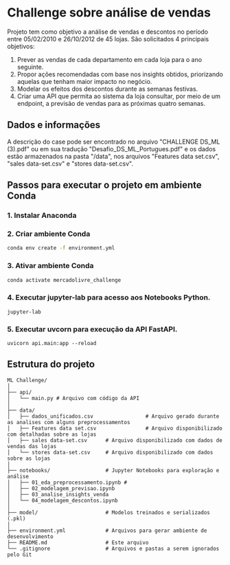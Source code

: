 # Challenge sobre análise de vendas

Projeto tem como objetivo a análise de vendas e descontos no período entre 05/02/2010 e 26/10/2012 de 45 lojas. São solicitados 4 principais objetivos:

1. Prever as vendas de cada departamento em cada loja para o ano seguinte.
2. Propor ações recomendadas com base nos insights obtidos, priorizando aquelas que tenham maior impacto no negócio.
3. Modelar os efeitos dos descontos durante as semanas festivas.
4. Criar uma API que permita ao sistema da loja consultar, por meio de um endpoint, a previsão de vendas para as próximas quatro semanas.

## Dados e informações

A descrição do case pode ser encontrado no arquivo "CHALLENGE DS_ML (3).pdf" ou em sua tradução "Desafio_DS_ML_Portugues.pdf" e os dados estão armazenados na pasta "/data", nos arquivos "Features data set.csv", "sales data-set.csv" e "stores data-set.csv".

## Passos para executar o projeto em ambiente Conda

### 1. Instalar Anaconda

### 2. Criar ambiente Conda
```bash
conda env create -f environment.yml
```

### 3. Ativar ambiente Conda
```bash
conda activate mercadolivre_challenge
```

### 4. Executar jupyter-lab para acesso aos Notebooks Python.
```
jupyter-lab
```

### 5. Executar uvcorn para execução da API FastAPI.
```
uvicorn api.main:app --reload
```

## Estrutura do projeto

```plaintext
ML Challenge/
│
├── api/
│   └── main.py # Arquivo com código da API
│
├── data/
│   ├── dados_unificados.csv                 # Arquivo gerado durante as analises com alguns preprocessamentos
│   ├── Features data set.csv                # Arquivo disponibilizado com detalhadas sobre as lojas
│   ├── sales data-set.csv      # Arquivo disponibilizado com dados de vendas das lojas
│   └── stores data-set.csv     # Arquivo disponibilizado com dados sobre as lojas
│
├── notebooks/                  # Jupyter Notebooks para exploração e análise
│   ├── 01_eda_preprocessamento.ipynb #
│   ├── 02_modelagem_previsao.ipynb
│   ├── 03_analise_insights_venda
│   └── 04_modelagem_descontos.ipynb
│
├── model/                      # Modelos treinados e serializados (.pkl)
│
├── environment.yml             # Arquivos para gerar ambiente de desenvolvimento
├── README.md                   # Este arquivo
└── .gitignore                  # Arquivos e pastas a serem ignorados pelo Git
```


